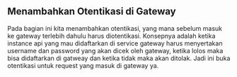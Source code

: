 ## Menambahkan Otentikasi di Gateway

Pada bagian ini kita menambahkan otentikasi, yang mana sebelum masuk ke gateway terlebih dahulu harus diotentikasi.
Konsepnya adalah ketika instance api yang mau didaftarkan di service gateway harus menyertakan username dan password yang akan dicek oleh gateway, ketika lolos maka bisa didaftarkan di gatweay dan ketika tidak maka akan ditolak. Jadi ini buka otentikasi untuk request yang masuk di gateway ya.
